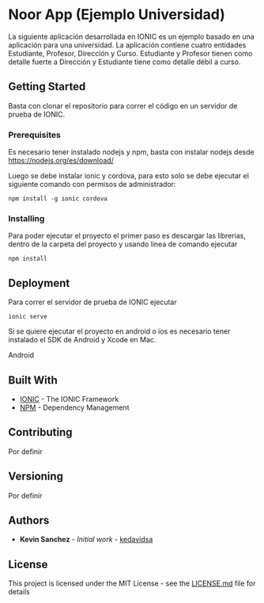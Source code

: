 # Noor App (Ejemplo Universidad)

La siguiente aplicación desarrollada en IONIC es un ejemplo basado en una aplicación para una universidad. La aplicación contiene cuatro entidades Estudiante, Profesor, Dirección y Curso. Estudiante y Profesor tienen como detalle fuerte a Dirección y Estudiante tiene como detalle débil a curso.

## Getting Started

Basta con clonar el repositorio para correr el código en un servidor de prueba de IONIC.

### Prerequisites

Es necesario tener instalado nodejs y npm, basta con instalar nodejs desde https://nodejs.org/es/download/

Luego se debe instalar ionic y cordova, para esto solo se debe ejecutar el siguiente comando con permisos de administrador:

```
npm install -g ionic cordova
```

### Installing

Para poder ejecutar el proyecto el primer paso es descargar las librerias, dentro de la carpeta del proyecto y usando linea de comando ejecutar

```
npm install
```

## Deployment

Para correr el servidor de prueba de IONIC ejecutar

```
ionic serve
```

Si se quiere ejecutar el proyecto en android o ios es necesario tener instalado el SDK de Android y Xcode en Mac.

Android

## Built With

* [IONIC](https://ionicframework.com/) - The IONIC Framework
* [NPM](https://www.npmjs.com/) - Dependency Management

## Contributing

Por definir
## Versioning

Por definir

## Authors

* **Kevin Sanchez** - *Initial work* - [kedavidsa](https://github.com/kedavidsa)

## License

This project is licensed under the MIT License - see the [LICENSE.md](LICENSE.md) file for details
